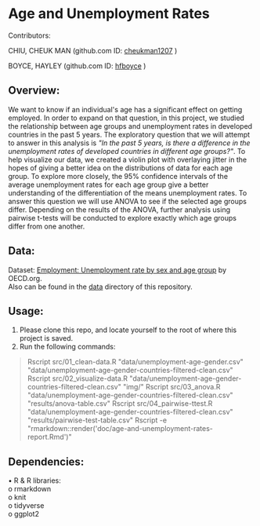 
# Age and Unemployment Rates

Contributors: 

CHIU, CHEUK MAN (github.com ID: [cheukman1207](https://github.com/cheukman1207) )

BOYCE, HAYLEY (github.com ID: [hfboyce](https://github.com/hfboyce) )

## Overview:

We want to know if an individual's age has a significant effect on getting employed. In order to expand on that question, in this project, we studied the relationship between age groups and unemployment rates in developed countries in the past 5 years. The exploratory question that we will attempt to answer in this analysis is *"In the past 5 years, is there a difference in the unemployment rates of developed countries in different age groups?"*. To help visualize our data, we created a violin plot with overlaying jitter in the hopes of giving a better idea on the distributions of data for each age group. To explore more closely, the 95% confidence intervals of the average unemployment rates for each age group give a better understanding of the differentiation of the means unemployment rates. 
To answer this question we will use ANOVA to see if the selected age groups differ. Depending on the results of the ANOVA, further analysis using pairwise t-tests will be conducted to explore exactly which age groups differ from one another.

## Data:

Dataset: [Employment: Unemployment rate by sex and age group](https://stats.oecd.org/index.aspx?queryid=54743) by OECD.org.   
Also can be found in the [data](https://github.com/UBC-MDS/DSCI_522-Age-and-Unemployment-Rates/tree/master/data) directory of this repository. 

## Usage:

1.    Please clone this repo, and locate yourself to the root of where this project is saved.
2.    Run the following commands:

>Rscript src/01_clean-data.R "data/unemployment-age-gender.csv" "data/unemployment-age-gender-countries-filtered-clean.csv"
Rscript src/02_visualize-data.R "data/unemployment-age-gender-countries-filtered-clean.csv" "img/"
Rscript src/03_anova.R  "data/unemployment-age-gender-countries-filtered-clean.csv" "results/anova-table.csv"
Rscript src/04_pairwise-ttest.R  "data/unemployment-age-gender-countries-filtered-clean.csv" "results/pairwise-test-table.csv"
Rscript -e "rmarkdown::render('doc/age-and-unemployment-rates-report.Rmd')"

## Dependencies:

•    R & R libraries:  
o    rmarkdown  
o    knit  
o    tidyverse  
o    ggplot2  